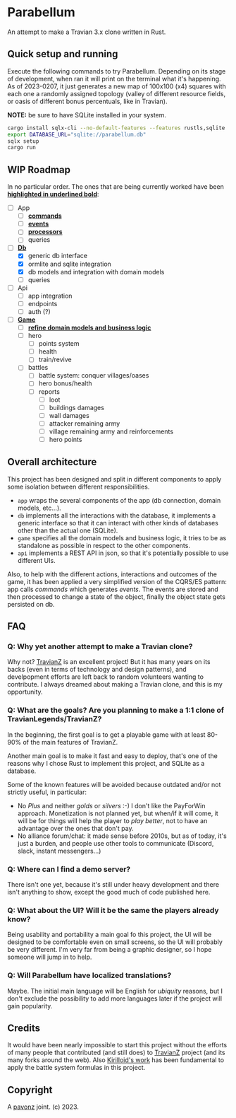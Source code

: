 # Parabellum

An attempt to make a Travian 3.x clone written in Rust.

## Quick setup and running

Execute the following commands to try Parabellum. Depending on its stage of development,
when ran it will print on the terminal what it's happening. As of 2023-0207, it just generates
a new map of 100x100 (x4) squares with each one a randomly assigned topology (valley of different resource fields, or oasis of different bonus percentuals, like in Travian).

**NOTE:** be sure to have SQLite installed in your system.

```sh
cargo install sqlx-cli --no-default-features --features rustls,sqlite
export DATABASE_URL="sqlite://parabellum.db"
sqlx setup
cargo run
```

## WIP Roadmap

In no particular order. The ones that are being currently worked have been **<ins>highlighted in underlined bold</ins>**:

- [ ] App
  - [ ] **<ins>commands</ins>**
  - [ ] **<ins>events</ins>**
  - [ ] **<ins>processors</ins>**
  - [ ] queries
- [ ] **<ins>Db</ins>**
  - [x] generic db interface
  - [x] ormlite and sqlite integration
  - [x] db models and integration with domain models
  - [ ] queries
- [ ] Api
  - [ ] app integration
  - [ ] endpoints
  - [ ] auth (?)
- [ ] **<ins>Game</ins>**
  - [ ] **<ins>refine domain models and business logic</ins>**
  - [ ] hero
    - [ ] points system
    - [ ] health
    - [ ] train/revive
  - [ ] battles
    - [ ] battle system: conquer villages/oases
    - [ ] hero bonus/health
    - [ ] reports
      - [ ] loot
      - [ ] buildings damages
      - [ ] wall damages
      - [ ] attacker remaining army
      - [ ] village remaining army and reinforcements
      - [ ] hero points

## Overall architecture

This project has been designed and split in different components to apply some isolation between different responsibilities.

- `app` wraps the several components of the app (db connection, domain models, etc...).
- `db` implements all the interactions with the database, it implements a generic interface so that it can interact with other kinds of databases other than the actual one (SQLite).
- `game` specifies all the domain models and business logic, it tries to be as standalone as possible in respect to the other components.
- `api` implements a REST API in json, so that it's potentially possible to use different UIs.

Also, to help with the different actions, interactions and outcomes of the game, it has been applied a very simplified version of the CQRS/ES pattern: app calls _commands_ which generates _events_. The events are stored and then processed to change a state of the object, finally the object state gets persisted on db.

## FAQ

### Q: Why yet another attempt to make a Travian clone?

Why not? [TravianZ](https://github.com/Shadowss/TravianZ) is an excellent project! But it has many years on its backs (even in terms of technology and design patterns), and develpopment efforts are left back to random volunteers wanting to contribute. I always dreamed about making a Travian clone, and this is my opportunity.

### Q: What are the goals? Are you planning to make a 1:1 clone of TravianLegends/TravianZ?

In the beginning, the first goal is to get a playable game with at least 80-90% of the main features of TravianZ.

Another main goal is to make it fast and easy to deploy, that's one of the reasons why I chose Rust to implement this project, and SQLite as a database.

Some of the known features will be avoided because outdated and/or not strictly useful, in particular:

- No _Plus_ and neither _golds_ or _silvers_ :-) I don't like the PayForWin approach. Monetization is not planned yet, but when/if it will come, it will be for things will help the player to _play better_, not to have an advantage over the ones that don't pay.
- No alliance forum/chat: it made sense before 2010s, but as of today, it's just a burden, and people use other tools to communicate (Discord, slack, instant messengers...)

### Q: Where can I find a demo server?

There isn't one yet, because it's still under heavy development and there isn't anything to show, except the good much of code published here.

### Q: What about the UI? Will it be the same the players already know?

Being usability and portability a main goal fo this project, the UI will be designed to be comfortable even on small screens, so the UI will probably be very different. I'm very far from being a graphic designer, so I hope someone will jump in to help.

### Q: Will Parabellum have localized translations?

Maybe. The initial main language will be English for _ubiquity_ reasons, but I don't exclude the possibility to add more languages later if the project will gain popularity.

## Credits

It would have been nearly impossible to start this project without the efforts of many people that contributed (and still does) to [TravianZ](https://github.com/Shadowss/TravianZ) project (and its many forks around the web). Also [Kirilloid's work](https://github.com/kirilloid/travian) has been fundamental to apply the battle system formulas in this project.

## Copyright

A [pavonz](https://pavonz.com) joint. (c) 2023.
